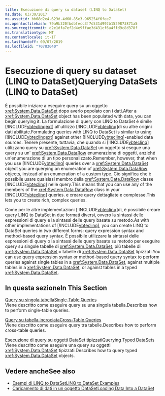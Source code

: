 ```yaml
---
title: Esecuzione di query su dataset (LINQ to DataSet)
ms.date: 03/30/2017
ms.assetid: bb68d2e4-623d-4d60-85e3-965254f6fee7
ms.openlocfilehash: 79a9b320fbdbfecc3f7d531d992b1529873871a5
ms.sourcegitcommit: d2e1dfa7ef2d4e9ffae3d431cf6a4ffd9c8d378f
ms.translationtype: MT
ms.contentlocale: it-IT
ms.lasthandoff: 09/07/2019
ms.locfileid: "70783040"
---
```

# <a name="querying-datasets-linq-to-dataset"></a><span data-ttu-id="35f37-102">Esecuzione di query su dataset (LINQ to DataSet)</span><span class="sxs-lookup"><span data-stu-id="35f37-102">Querying DataSets (LINQ to DataSet)</span></span>
<span data-ttu-id="35f37-103">È possibile iniziare a eseguire query su un oggetto <xref:System.Data.DataSet> dopo averlo popolato con i dati.</span><span class="sxs-lookup"><span data-stu-id="35f37-103">After a <xref:System.Data.DataSet> object has been populated with data, you can begin querying it.</span></span> <span data-ttu-id="35f37-104">La formulazione di query con LINQ to DataSet è simile [!INCLUDE[vbteclinqext](../../../../includes/vbteclinqext-md.md)] all'utilizzo [!INCLUDE[vbteclinq](../../../../includes/vbteclinq-md.md)]di su altre origini dati abilitate.</span><span class="sxs-lookup"><span data-stu-id="35f37-104">Formulating queries with LINQ to DataSet is similar to using [!INCLUDE[vbteclinqext](../../../../includes/vbteclinqext-md.md)] against other [!INCLUDE[vbteclinq](../../../../includes/vbteclinq-md.md)]-enabled data sources.</span></span> <span data-ttu-id="35f37-105">Tenere presente, tuttavia, che quando si [!INCLUDE[vbteclinq](../../../../includes/vbteclinq-md.md)] utilizzano query su <xref:System.Data.DataSet> un oggetto si esegue una query su un' <xref:System.Data.DataRow> enumerazione di oggetti, anziché un'enumerazione di un tipo personalizzato.</span><span class="sxs-lookup"><span data-stu-id="35f37-105">Remember, however, that when you use [!INCLUDE[vbteclinq](../../../../includes/vbteclinq-md.md)] queries over a <xref:System.Data.DataSet> object you are querying an enumeration of <xref:System.Data.DataRow> objects, instead of an enumeration of a custom type.</span></span> <span data-ttu-id="35f37-106">Ciò significa che è possibile usare qualsiasi membro della <xref:System.Data.DataRow> classe [!INCLUDE[vbteclinq](../../../../includes/vbteclinq-md.md)] nelle query.</span><span class="sxs-lookup"><span data-stu-id="35f37-106">This means that you can use any of the members of the <xref:System.Data.DataRow> class in your [!INCLUDE[vbteclinq](../../../../includes/vbteclinq-md.md)] queries.</span></span> <span data-ttu-id="35f37-107">e creare query dettagliate e complesse.</span><span class="sxs-lookup"><span data-stu-id="35f37-107">This lets you to create rich, complex queries.</span></span>  
  
 <span data-ttu-id="35f37-108">Come per le altre implementazioni [!INCLUDE[vbteclinq](../../../../includes/vbteclinq-md.md)]di, è possibile creare query LINQ to DataSet in due formati diversi, ovvero la sintassi delle espressioni di query e la sintassi delle query basate su metodo.</span><span class="sxs-lookup"><span data-stu-id="35f37-108">As with other implementations of [!INCLUDE[vbteclinq](../../../../includes/vbteclinq-md.md)], you can create LINQ to DataSet queries in two different forms: query expression syntax and method-based query syntax.</span></span> <span data-ttu-id="35f37-109">È possibile utilizzare la sintassi delle espressioni di query o la sintassi delle query basate su metodo per eseguire query su singole tabelle di <xref:System.Data.DataSet>, più tabelle di <xref:System.Data.DataSet> o tabelle di <xref:System.Data.DataSet> tipizzati.</span><span class="sxs-lookup"><span data-stu-id="35f37-109">You can use query expression syntax or method-based query syntax to perform queries against single tables in a <xref:System.Data.DataSet>, against multiple tables in a <xref:System.Data.DataSet>, or against tables in a typed <xref:System.Data.DataSet>.</span></span>  
  
## <a name="in-this-section"></a><span data-ttu-id="35f37-110">In questa sezione</span><span class="sxs-lookup"><span data-stu-id="35f37-110">In This Section</span></span>  
 [<span data-ttu-id="35f37-111">Query su singola tabella</span><span class="sxs-lookup"><span data-stu-id="35f37-111">Single-Table Queries</span></span>](single-table-queries-linq-to-dataset.md)  
 <span data-ttu-id="35f37-112">Viene descritto come eseguire query su una singola tabella.</span><span class="sxs-lookup"><span data-stu-id="35f37-112">Describes how to perform single-table queries.</span></span>  
  
 [<span data-ttu-id="35f37-113">Query su tabella incrociata</span><span class="sxs-lookup"><span data-stu-id="35f37-113">Cross-Table Queries</span></span>](cross-table-queries-linq-to-dataset.md)  
 <span data-ttu-id="35f37-114">Viene descritto come eseguire query tra tabelle.</span><span class="sxs-lookup"><span data-stu-id="35f37-114">Describes how to perform cross-table queries.</span></span>  
  
 [<span data-ttu-id="35f37-115">Esecuzione di query su oggetti DataSet tipizzati</span><span class="sxs-lookup"><span data-stu-id="35f37-115">Querying Typed DataSets</span></span>](querying-typed-datasets.md)  
 <span data-ttu-id="35f37-116">Viene descritto come eseguire una query su oggetti <xref:System.Data.DataSet> tipizzati.</span><span class="sxs-lookup"><span data-stu-id="35f37-116">Describes how to query typed <xref:System.Data.DataSet> objects.</span></span>  
  
## <a name="see-also"></a><span data-ttu-id="35f37-117">Vedere anche</span><span class="sxs-lookup"><span data-stu-id="35f37-117">See also</span></span>

- [<span data-ttu-id="35f37-118">Esempi di LINQ to DataSet</span><span class="sxs-lookup"><span data-stu-id="35f37-118">LINQ to DataSet Examples</span></span>](linq-to-dataset-examples.md)
- [<span data-ttu-id="35f37-119">Caricamento di dati in un oggetto DataSet</span><span class="sxs-lookup"><span data-stu-id="35f37-119">Loading Data Into a DataSet</span></span>](loading-data-into-a-dataset.md)
